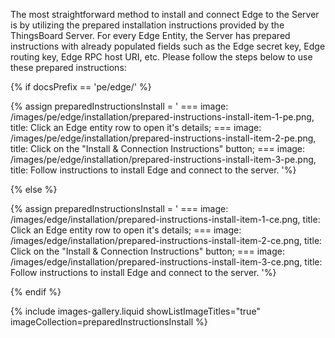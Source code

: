 The most straightforward method to install and connect Edge to the Server is by utilizing the prepared installation instructions provided by the ThingsBoard Server.
For every Edge Entity, the Server has prepared instructions with already populated fields such as the Edge secret key, Edge routing key, Edge RPC host URI, etc.
Please follow the steps below to use these prepared instructions:


{% if docsPrefix == 'pe/edge/' %}

{% assign preparedInstructionsInstall = '
    ===
        image: /images/pe/edge/installation/prepared-instructions-install-item-1-pe.png,
        title: Click an Edge entity row to open it&#39;s details;
    ===
        image: /images/pe/edge/installation/prepared-instructions-install-item-2-pe.png,
        title: Click on the "Install & Connection Instructions" button;
    ===
        image: /images/pe/edge/installation/prepared-instructions-install-item-3-pe.png,
        title: Follow instructions to install Edge and connect to the server.
'%}

{% else %}

{% assign preparedInstructionsInstall = '
    ===
        image: /images/edge/installation/prepared-instructions-install-item-1-ce.png,
        title: Click an Edge entity row to open it&#39;s details;
    ===
        image: /images/edge/installation/prepared-instructions-install-item-2-ce.png,
        title: Click on the "Install & Connection Instructions" button;
    ===
        image: /images/edge/installation/prepared-instructions-install-item-3-ce.png,
        title: Follow instructions to install Edge and connect to the server.
'%}

{% endif %}

{% include images-gallery.liquid showListImageTitles="true" imageCollection=preparedInstructionsInstall %}